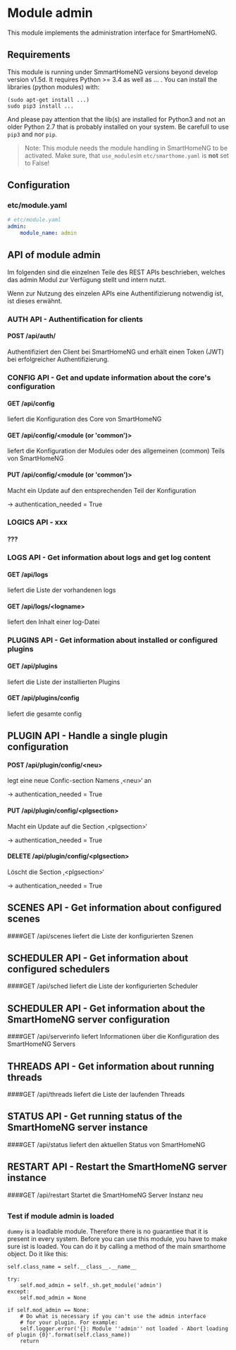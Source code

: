 # Module admin

This module implements the administration interface for SmartHomeNG.


## Requirements

This module is running under SmmartHomeNG versions beyond develop version v1.5d. It requires Python >= 3.4 as well as ... . You can install the libraries (python modules) with:

```
(sudo apt-get install ...)
sudo pip3 install ...
```

And please pay attention that the lib(s) are installed for Python3 and not an older Python 2.7 that is probably installed on your system. Be carefull to use `pip3` and nor `pip`.

> Note: This module needs the module handling in SmartHomeNG to be activated. Make sure, that `use_modules`in `etc/smarthome.yaml` is **not** set to False!


## Configuration

### etc/module.yaml


```yaml
# etc/module.yaml
admin:
    module_name: admin
```


## API of module admin

Im folgenden sind die einzelnen Teile des REST APIs beschrieben, 
welches das admin Modul zur Verfügung stellt und intern nutzt.

Wenn zur Nutzung des einzelen APIs eine Authentifizierung notwendig 
ist, ist dieses erwähnt.


### AUTH API -  Authentification for clients

#### POST /api/auth/
Authentifiziert den Client bei SmartHomeNG und erhält einen
Token (JWT) bei erfolgreicher Authentifizierung.


### CONFIG API - Get and update information about the core's configuration

#### GET /api/config
liefert die Konfiguration des Core von SmartHomeNG

#### GET /api/config/\<module (or 'common')>
liefert die Konfiguration der Modules oder des allgemeinen 
(common) Teils von SmartHomeNG

#### PUT /api/config/\<module (or 'common')>
Macht ein Update auf den entsprechenden Teil der Konfiguration

-> authentication_needed = True


### LOGICS API - xxx

#### ???


### LOGS API - Get information about logs and get log content

#### GET /api/logs
liefert die Liste der vorhandenen logs

#### GET /api/logs/\<logname>
liefert den Inhalt einer log-Datei


### PLUGINS API - Get information about installed or configured plugins

#### GET /api/plugins
liefert die Liste der installierten Plugins

#### GET /api/plugins/config
liefert die gesamte config


## PLUGIN API  -  Handle a single plugin configuration

#### POST /api/plugin/config/\<neu> 
legt eine neue Confic-section Namens ‚\<neu>‘ an

-> authentication_needed = True

#### PUT /api/plugin/config/\<plgsection>
Macht ein Update auf die Section ‚\<plgsection>‘

-> authentication_needed = True

#### DELETE /api/plugin/config/\<plgsection> 
Löscht die Section ‚\<plgsection>‘

-> authentication_needed = True


## SCENES API  -  Get information about configured scenes

####GET /api/scenes
liefert die Liste der konfigurierten Szenen


## SCHEDULER API  -  Get information about configured schedulers

####GET /api/sched
liefert die Liste der konfigurierten Scheduler


## SCHEDULER API  -  Get information about the SmartHomeNG server configuration

####GET /api/serverinfo
liefert Informationen über die Konfiguration des SmartHomeNG Servers


## THREADS API  -  Get information about running threads

####GET /api/threads
liefert die Liste der laufenden Threads


## STATUS API  -  Get running status of the SmartHomeNG server instance

####GET /api/status
liefert den aktuellen Status von SmartHomeNG


## RESTART API  -  Restart the SmartHomeNG server instance

####GET /api/restart
Startet die SmartHomeNG Server Instanz neu


##


### Test if module admin is loaded

`dummy` is a loadlable module. Therefore there is no guarantiee that it is present in every system. Before you can use this module, you have to make sure ist is loaded. You can do it by calling a method of the main smarthome object. Do it like this:

```
self.class_name = self.__class__.__name__

try:
    self.mod_admin = self._sh.get_module('admin')
except:
    self.mod_admin = None
    
if self.mod_admin == None:
    # Do what is necessary if you can't use the admin interface
    # for your plugin. For example:
    self.logger.error('{}: Module ''admin'' not loaded - Abort loading of plugin {0}'.format(self.class_name))
    return
```

